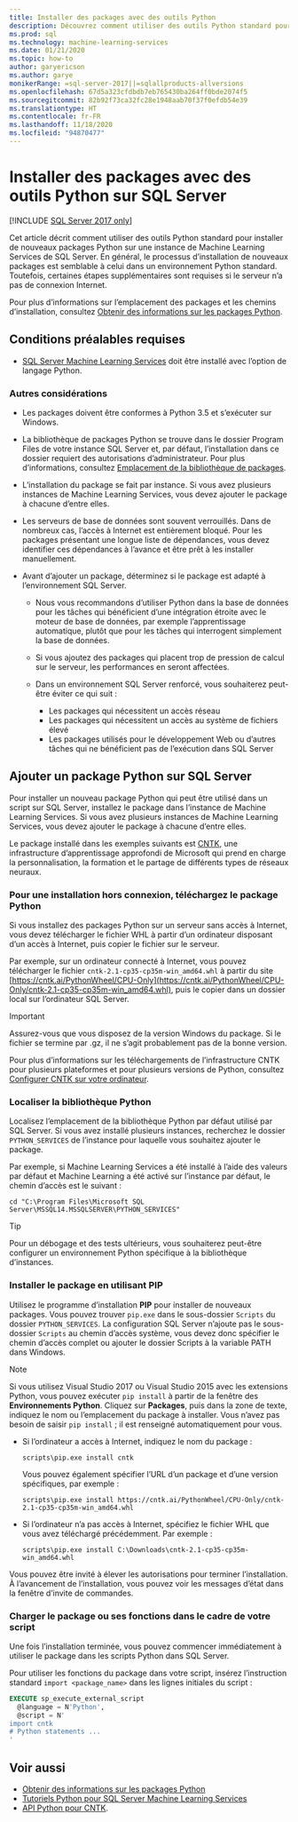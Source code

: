 ```yaml
---
title: Installer des packages avec des outils Python
description: Découvrez comment utiliser des outils Python standard pour installer de nouveaux packages Python sur une instance de Machine Learning Services de SQL Server.
ms.prod: sql
ms.technology: machine-learning-services
ms.date: 01/21/2020
ms.topic: how-to
author: garyericson
ms.author: garye
monikerRange: =sql-server-2017||=sqlallproducts-allversions
ms.openlocfilehash: 67d5a323cfdbdb7eb765430ba264ff0bde2074f5
ms.sourcegitcommit: 82b92f73ca32fc28e1948aab70f37f0efdb54e39
ms.translationtype: HT
ms.contentlocale: fr-FR
ms.lasthandoff: 11/18/2020
ms.locfileid: "94870477"
---
```

# <a name="install-packages-with-python-tools-on-sql-server"></a>Installer des packages avec des outils Python sur SQL Server
[!INCLUDE [SQL Server 2017 only](../../includes/applies-to-version/sqlserver2017-only.md)]

Cet article décrit comment utiliser des outils Python standard pour installer de nouveaux packages Python sur une instance de Machine Learning Services de SQL Server. En général, le processus d’installation de nouveaux packages est semblable à celui dans un environnement Python standard. Toutefois, certaines étapes supplémentaires sont requises si le serveur n’a pas de connexion Internet.

Pour plus d’informations sur l’emplacement des packages et les chemins d’installation, consultez [Obtenir des informations sur les packages Python](python-package-information.md).

## <a name="prerequisites"></a>Conditions préalables requises

+ [SQL Server Machine Learning Services](../install/sql-machine-learning-services-windows-install.md) doit être installé avec l’option de langage Python.

### <a name="other-considerations"></a>Autres considérations

+ Les packages doivent être conformes à Python 3.5 et s’exécuter sur Windows.

+ La bibliothèque de packages Python se trouve dans le dossier Program Files de votre instance SQL Server et, par défaut, l’installation dans ce dossier requiert des autorisations d’administrateur. Pour plus d’informations, consultez [Emplacement de la bibliothèque de packages](../package-management/python-package-information.md#default-python-library-location).

+ L’installation du package se fait par instance. Si vous avez plusieurs instances de Machine Learning Services, vous devez ajouter le package à chacune d’entre elles.

+ Les serveurs de base de données sont souvent verrouillés. Dans de nombreux cas, l’accès à Internet est entièrement bloqué. Pour les packages présentant une longue liste de dépendances, vous devez identifier ces dépendances à l’avance et être prêt à les installer manuellement.

+ Avant d’ajouter un package, déterminez si le package est adapté à l’environnement SQL Server.

  + Nous vous recommandons d’utiliser Python dans la base de données pour les tâches qui bénéficient d’une intégration étroite avec le moteur de base de données, par exemple l’apprentissage automatique, plutôt que pour les tâches qui interrogent simplement la base de données.

  + Si vous ajoutez des packages qui placent trop de pression de calcul sur le serveur, les performances en seront affectées.

  + Dans un environnement SQL Server renforcé, vous souhaiterez peut-être éviter ce qui suit :
    + Les packages qui nécessitent un accès réseau
    + Les packages qui nécessitent un accès au système de fichiers élevé
    + Les packages utilisés pour le développement Web ou d’autres tâches qui ne bénéficient pas de l’exécution dans SQL Server

## <a name="add-a-python-package-on-sql-server"></a>Ajouter un package Python sur SQL Server

Pour installer un nouveau package Python qui peut être utilisé dans un script sur SQL Server, installez le package dans l’instance de Machine Learning Services. Si vous avez plusieurs instances de Machine Learning Services, vous devez ajouter le package à chacune d’entre elles.

Le package installé dans les exemples suivants est [CNTK](/cognitive-toolkit/), une infrastructure d’apprentissage approfondi de Microsoft qui prend en charge la personnalisation, la formation et le partage de différents types de réseaux neuraux.

### <a name="for-offline-install-download-the-python-package"></a>Pour une installation hors connexion, téléchargez le package Python

Si vous installez des packages Python sur un serveur sans accès à Internet, vous devez télécharger le fichier WHL à partir d’un ordinateur disposant d’un accès à Internet, puis copier le fichier sur le serveur.

Par exemple, sur un ordinateur connecté à Internet, vous pouvez télécharger le fichier `cntk-2.1-cp35-cp35m-win_amd64.whl` à partir du site [https://cntk.ai/PythonWheel/CPU-Only](https://cntk.ai/PythonWheel/CPU-Only/cntk-2.1-cp35-cp35m-win_amd64.whl), puis le copier dans un dossier local sur l’ordinateur SQL Server.

> [!IMPORTANT]
> Assurez-vous que vous disposez de la version Windows du package. Si le fichier se termine par .gz, il ne s’agit probablement pas de la bonne version.

Pour plus d’informations sur les téléchargements de l’infrastructure CNTK pour plusieurs plateformes et pour plusieurs versions de Python, consultez [Configurer CNTK sur votre ordinateur](/cognitive-toolkit/Setup-CNTK-on-your-machine).

### <a name="locate-the-python-library"></a>Localiser la bibliothèque Python

Localisez l’emplacement de la bibliothèque Python par défaut utilisé par SQL Server. Si vous avez installé plusieurs instances, recherchez le dossier `PYTHON_SERVICES` de l’instance pour laquelle vous souhaitez ajouter le package.

Par exemple, si Machine Learning Services a été installé à l’aide des valeurs par défaut et Machine Learning a été activé sur l’instance par défaut, le chemin d’accès est le suivant :

```console
cd "C:\Program Files\Microsoft SQL Server\MSSQL14.MSSQLSERVER\PYTHON_SERVICES"
```

> [!TIP]
> Pour un débogage et des tests ultérieurs, vous souhaiterez peut-être configurer un environnement Python spécifique à la bibliothèque d’instances.

### <a name="install-the-package-using-pip"></a>Installer le package en utilisant PIP

Utilisez le programme d’installation **PIP** pour installer de nouveaux packages. Vous pouvez trouver `pip.exe` dans le sous-dossier `Scripts` du dossier `PYTHON_SERVICES`. La configuration SQL Server n’ajoute pas le sous-dossier `Scripts` au chemin d’accès système, vous devez donc spécifier le chemin d’accès complet ou ajouter le dossier Scripts à la variable PATH dans Windows.

> [!NOTE]
> Si vous utilisez Visual Studio 2017 ou Visual Studio 2015 avec les extensions Python, vous pouvez exécuter `pip install` à partir de la fenêtre des **Environnements Python**. Cliquez sur **Packages**, puis dans la zone de texte, indiquez le nom ou l’emplacement du package à installer. Vous n’avez pas besoin de saisir `pip install` ; il est renseigné automatiquement pour vous.

+ Si l’ordinateur a accès à Internet, indiquez le nom du package :

  ```console
  scripts\pip.exe install cntk
  ```
  Vous pouvez également spécifier l’URL d’un package et d’une version spécifiques, par exemple :

  ```console
  scripts\pip.exe install https://cntk.ai/PythonWheel/CPU-Only/cntk-2.1-cp35-cp35m-win_amd64.whl
  ```

+ Si l’ordinateur n’a pas accès à Internet, spécifiez le fichier WHL que vous avez téléchargé précédemment. Par exemple :

  ```console
  scripts\pip.exe install C:\Downloads\cntk-2.1-cp35-cp35m-win_amd64.whl
  ```

Vous pouvez être invité à élever les autorisations pour terminer l’installation.
À l’avancement de l’installation, vous pouvez voir les messages d’état dans la fenêtre d’invite de commandes.

### <a name="load-the-package-or-its-functions-as-part-of-your-script"></a>Charger le package ou ses fonctions dans le cadre de votre script

Une fois l’installation terminée, vous pouvez commencer immédiatement à utiliser le package dans les scripts Python dans SQL Server.

Pour utiliser les fonctions du package dans votre script, insérez l’instruction standard `import <package_name>` dans les lignes initiales du script :

```sql
EXECUTE sp_execute_external_script 
  @language = N'Python', 
  @script = N'
import cntk
# Python statements ...
'
```

## <a name="see-also"></a>Voir aussi

+ [Obtenir des informations sur les packages Python](python-package-information.md)
+ [Tutoriels Python pour SQL Server Machine Learning Services](../tutorials/python-tutorials.md)
+ [API Python pour CNTK](https://cntk.ai/pythondocs/tutorials.html).
